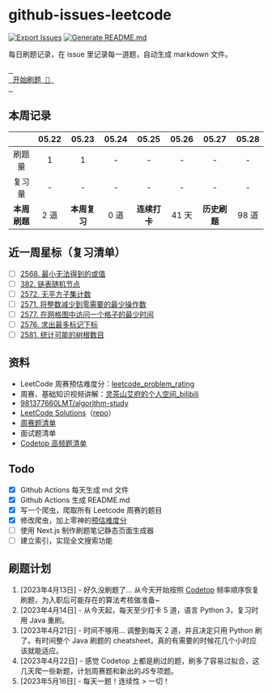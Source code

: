 # github-issues-leetcode

[![Export Issues](https://github.com/winterggg/github-issues-leetcode/actions/workflows/export_issues.yml/badge.svg)](https://github.com/winterggg/github-issues-leetcode/actions/workflows/export_issues.yml) [![Generate README.md](https://github.com/winterggg/github-issues-leetcode/actions/workflows/gemerate_readme.yml/badge.svg)](https://github.com/winterggg/github-issues-leetcode/actions/workflows/gemerate_readme.yml)

每日刷题记录，在 issue 里记录每一道题，自动生成 markdown 文件。

[<kbd> <br> 开始刷题 💪 <br> </kbd>](https://github.com/winterggg/leetcode/issues/new/choose)

## 本周记录

|          | 05.22 | 05.23 | 05.24 | 05.25 | 05.26 | 05.27 | 05.28 |
| :--------: | :---: | :---: | :---: | :---: | :---: | :---: | :---: |
| 刷题量 | 1 | 1 | - | - | - | - | - |
| 复习量 | - | - | - | - | - | - | - |
| **本周刷题** | 2 道 | **本周复习** | 0 道 | **连续打卡** | 41 天 | **历史刷题** | 98 道 |

## 近一周星标（复习清单）

- [ ] [2568. 最小无法得到的或值](https://github.com/winterggg/github-issues-leetcode/issues/99)
- [ ] [382. 链表随机节点](https://github.com/winterggg/github-issues-leetcode/issues/97)
- [ ] [2572. 无平方子集计数](https://github.com/winterggg/github-issues-leetcode/issues/96)
- [ ] [2571. 将整数减少到零需要的最少操作数](https://github.com/winterggg/github-issues-leetcode/issues/95)
- [ ] [2577. 在网格图中访问一个格子的最少时间](https://github.com/winterggg/github-issues-leetcode/issues/94)
- [ ] [2576. 求出最多标记下标](https://github.com/winterggg/github-issues-leetcode/issues/93)
- [ ] [2581. 统计可能的树根数目](https://github.com/winterggg/github-issues-leetcode/issues/92)

## 资料

- LeetCode 周赛预估难度分：[leetcode_problem_rating](https://zerotrac.github.io/leetcode_problem_rating)
- 周赛、基础知识视频讲解：[灵茶山艾府的个人空间_bilibili](https://space.bilibili.com/206214/channel/series)
- [981377660LMT/algorithm-study](https://github.com/981377660LMT/algorithm-study)
- [LeetCode Solutions](https://walkccc.me/LeetCode/)（[repo](https://github.com/walkccc/LeetCode)）
- [周赛题清单](./scripts/crawler/weekly_contests_with_rating.csv)
- 面试题清单
- [Codetop 高频题清单](./CodeTop题库.csv)


## Todo

- [x] Github Actions 每天生成 md 文件
- [x] Github Actions 生成 README.md
- [x] 写一个爬虫，爬取所有 Leetcode 周赛的题目
- [x] 修改爬虫，加上零神的[预估难度分](https://zerotrac.github.io/leetcode_problem_rating)
- [ ] 使用 Next.js 制作刷题笔记静态页面生成器
- [ ] 建立索引，实现全文搜索功能

## 刷题计划

1. [2023年4月13日] - 好久没刷题了... 从今天开始按照 [Codetop](./CodeTop题库.csv) 频率顺序恢复刷题，为入职后可能存在的算法考核做准备~
2. [2023年4月14日] - 从今天起，每天至少打卡 5 道，语言 Python 3，复习时用 Java 重刷。
3. [2023年4月21日] - 时间不够用... 调整到每天 2 道，并且决定只用 Python 刷了。有时间整个 Java 刷题的 cheatsheet，真的有需要的时候花几个小时应该就能适应。
4. [2023年4月22日] - 感觉 Codetop 上都是刷过的题，刷多了容易过拟合，这几天爬一些新题，计划周赛题和新出的JS专项题。
5. [2023年5月16日] - 每天一题！连续性 > 一切！


